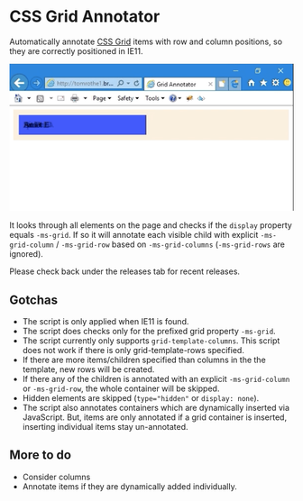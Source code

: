 # CSS Grid Annotator

Automatically annotate [CSS Grid](https://developer.mozilla.org/en-US/docs/Web/CSS/CSS_Grid_Layout) items with row and column positions, so they are correctly positioned in IE11.

![Demo: before, after](demo.gif)

It looks through all elements on the page and checks if the `display` property equals `-ms-grid`.
If so it will annotate each visible child with explicit `-ms-grid-column` / `-ms-grid-row` based on `-ms-grid-columns` (`-ms-grid-rows` are ignored).

Please check back under the releases tab for recent releases.

## Gotchas

- The script is only applied when IE11 is found.
- The script does checks only for the prefixed grid property `-ms-grid`.
- The script currently only supports `grid-template-columns`. This script does not work if there is only grid-template-rows specified.
- If there are more items/children specified than columns in the the template, new rows will be created.
- If there any of the children is annotated with an explicit `-ms-grid-column` or `-ms-grid-row`, the whole container will be skipped.
- Hidden elements are skipped (`type="hidden"` or `display: none`).
- The script also annotates containers which are dynamically inserted via JavaScript. But, items are only annotated if a grid container is inserted, inserting individual items stay un-annotated.

## More to do

- Consider columns
- Annotate items if they are dynamically added individually.
